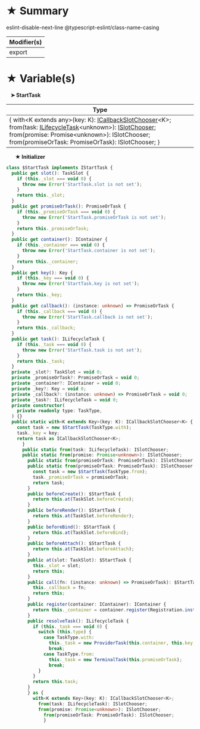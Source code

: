 # &#9733; Summary

eslint-disable-next-line @typescript-eslint/class-name-casing

| Modifier(s)                            |
|----------------------------------------|
| export |

# &#9733; Variable(s)

&nbsp;&nbsp; **&#10148; StartTask**

| Type                        |
|-----------------------------|
| { with&lt;K extends any&gt;(key: K): [ICallbackSlotChooser](/runtime/interface/lifecycle-task/icallbackslotchooser.md)&lt;K&gt;; from(task: [ILifecycleTask](/runtime/interface/lifecycle-task/ilifecycletask.md)&lt;unknown&gt;): [ISlotChooser](/runtime/interface/lifecycle-task/islotchooser.md); from(promise: Promise&lt;unknown&gt;): ISlotChooser; from(promiseOrTask: PromiseOrTask): ISlotChooser; } |

&nbsp;&nbsp;&nbsp;&nbsp;&nbsp; **&#9733; Initializer**

```ts
class $StartTask implements IStartTask {
  public get slot(): TaskSlot {
    if (this._slot === void 0) {
      throw new Error('StartTask.slot is not set');
    }
    return this._slot;
  }
  public get promiseOrTask(): PromiseOrTask {
    if (this._promiseOrTask === void 0) {
      throw new Error('StartTask.promiseOrTask is not set');
    }
    return this._promiseOrTask;
  }
  public get container(): IContainer {
    if (this._container === void 0) {
      throw new Error('StartTask.container is not set');
    }
    return this._container;
  }
  public get key(): Key {
    if (this._key === void 0) {
      throw new Error('StartTask.key is not set');
    }
    return this._key;
  }
  public get callback(): (instance: unknown) => PromiseOrTask {
    if (this._callback === void 0) {
      throw new Error('StartTask.callback is not set');
    }
    return this._callback;
  }
  public get task(): ILifecycleTask {
    if (this._task === void 0) {
      throw new Error('StartTask.task is not set');
    }
    return this._task;
  }
  private _slot?: TaskSlot = void 0;
  private _promiseOrTask?: PromiseOrTask = void 0;
  private _container?: IContainer = void 0;
  private _key?: Key = void 0;
  private _callback?: (instance: unknown) => PromiseOrTask = void 0;
  private _task?: ILifecycleTask = void 0;
  private constructor(
    private readonly type: TaskType,
  ) {}
  public static with<K extends Key>(key: K): ICallbackSlotChooser<K> {
    const task = new $StartTask(TaskType.with);
    task._key = key;
    return task as ICallbackSlotChooser<K>;
      }
      public static from(task: ILifecycleTask): ISlotChooser;
      public static from(promise: Promise<unknown>): ISlotChooser;
        public static from(promiseOrTask: PromiseOrTask): ISlotChooser;
        public static from(promiseOrTask: PromiseOrTask): ISlotChooser {
          const task = new $StartTask(TaskType.from);
          task._promiseOrTask = promiseOrTask;
          return task;
        }
        public beforeCreate(): $StartTask {
          return this.at(TaskSlot.beforeCreate);
        }
        public beforeRender(): $StartTask {
          return this.at(TaskSlot.beforeRender);
        }
        public beforeBind(): $StartTask {
          return this.at(TaskSlot.beforeBind);
        }
        public beforeAttach(): $StartTask {
          return this.at(TaskSlot.beforeAttach);
        }
        public at(slot: TaskSlot): $StartTask {
          this._slot = slot;
          return this;
        }
        public call(fn: (instance: unknown) => PromiseOrTask): $StartTask {
          this._callback = fn;
          return this;
        }
        public register(container: IContainer): IContainer {
          return this._container = container.register(Registration.instance(IStartTask, this));
        }
        public resolveTask(): ILifecycleTask {
          if (this._task === void 0) {
            switch (this.type) {
              case TaskType.with:
                this._task = new ProviderTask(this.container, this.key, this.callback);
                break;
              case TaskType.from:
                this._task = new TerminalTask(this.promiseOrTask);
                break;
            }
          }
          return this.task;
        }
        } as {
          with<K extends Key>(key: K): ICallbackSlotChooser<K>;
            from(task: ILifecycleTask): ISlotChooser;
            from(promise: Promise<unknown>): ISlotChooser;
              from(promiseOrTask: PromiseOrTask): ISlotChooser;
              }
```